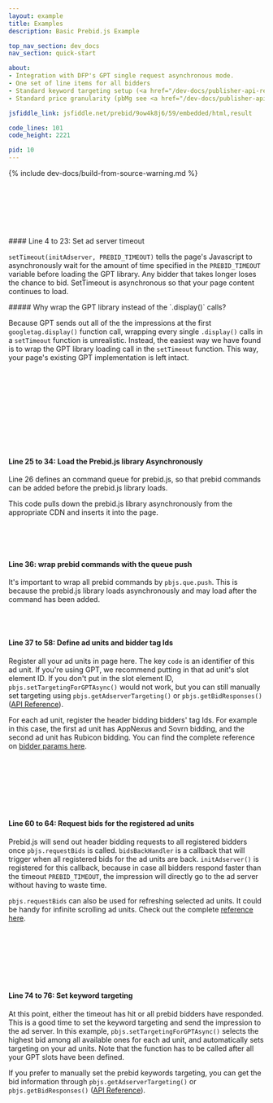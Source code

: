```yaml
---
layout: example
title: Examples
description: Basic Prebid.js Example

top_nav_section: dev_docs
nav_section: quick-start

about:
- Integration with DFP's GPT single request asynchronous mode.
- One set of line items for all bidders
- Standard keyword targeting setup (<a href="/dev-docs/publisher-api-reference.html#bidderSettingsDefault">reference</a>).
- Standard price granularity (pbMg see <a href="/dev-docs/publisher-api-reference.html#bidResponse">reference here</a>).

jsfiddle_link: jsfiddle.net/prebid/9ow4k8j6/59/embedded/html,result

code_lines: 101
code_height: 2221

pid: 10
---
```


{% include dev-docs/build-from-source-warning.md %}

<br>
<br>
<br>
<br>
<br>
<br>

<div markdown="1">
#### Line 4 to 23: Set ad server timeout

`setTimeout(initAdserver, PREBID_TIMEOUT)` tells the page's Javascript to asynchronously wait for the amount of time specified in the `PREBID_TIMEOUT` variable before loading the GPT library. Any bidder that takes longer loses the chance to bid. SetTimeout is asynchronous so that your page content continues to load.

<div class="bs-callout" markdown="1">
##### Why wrap the GPT library instead of the `.display()` calls?

Because GPT sends out all of the the impressions at the first `googletag.display()` function call, wrapping every single `.display()` calls in a `setTimeout` function is unrealistic. Instead, the easiest way we have found is to wrap the GPT library loading call in the `setTimeout` function. This way, your page's existing GPT implementation is left intact.
</div>

</div>


<br>
<br>
<br>
<br>
<br>
<br>
<br>
<br>
<br>

<div markdown="1">

#### Line 25 to 34: Load the Prebid.js library Asynchronously

Line 26 defines an command queue for prebid.js, so that prebid commands can be added before the prebid.js library loads.

This code pulls down the prebid.js library asynchronously from the appropriate CDN and inserts it into the page.

</div>

<br>
<br>
<br>

<div markdown="1">

#### Line 36: wrap prebid commands with the queue push

It's important to wrap all prebid commands by `pbjs.que.push`. This is because the prebid.js library loads asynchronously and may load after the command has been added.

</div>


<br>
<br>

<div markdown="1">

#### Line 37 to 58: Define ad units and bidder tag Ids

Register all your ad units in page here. The key `code` is an identifier of this ad unit. If you're using GPT, we recommend putting in that ad unit's slot element ID. If you don't put in the slot element ID, `pbjs.setTargetingForGPTAsync()` would not work, but you can still manually set targeting using `pbjs.getAdserverTargeting()` or `pbjs.getBidResponses()` ([API Reference](/dev-docs/publisher-api-reference.html)).

For each ad unit, register the header bidding bidders' tag Ids. For example in this case, the first ad unit has AppNexus and Sovrn bidding, and the second ad unit has Rubicon bidding. You can find the complete reference on [bidder params here](/dev-docs/bidders.html).

</div>

<br>
<br>
<br>
<br>
<br>
<br>

<div markdown="1">

#### Line 60 to 64: Request bids for the registered ad units

Prebid.js will send out header bidding requests to all registered bidders once `pbjs.requestBids` is called. `bidsBackHandler` is a callback that will trigger when all registered bids for the ad units are back. `initAdserver()` is registered for this callback, because in case all bidders respond faster than the timeout `PREBID_TIMEOUT`, the impression will directly go to the ad server without having to waste time.

`pbjs.requestBids` can also be used for refreshing selected ad units. It could be handy for infinite scrolling ad units. Check out the complete [reference here](/dev-docs/publisher-api-reference.html#module_pbjs.requestBids).

</div>

<br>
<br>
<br>
<br>
<br>
<br>

<div markdown="1">

#### Line 74 to 76: Set keyword targeting

At this point, either the timeout has hit or all prebid bidders have responded. This is a good time to set the keyword targeting and send the impression to the ad server. In this example, `pbjs.setTargetingForGPTAsync()` selects the highest bid among all available ones for each ad unit, and automatically sets targeting on your ad units. Note that the function has to be called after all your GPT slots have been defined.

If you prefer to manually set the prebid keywords targeting, you can get the bid information through `pbjs.getAdserverTargeting()` or `pbjs.getBidResponses()` ([API Reference](/dev-docs/publisher-api-reference.html)).


</div>

